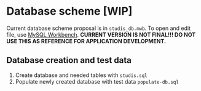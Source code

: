 # Database scheme [WIP]

Current database scheme proposal is in `studis_db.mwb`. To open and edit file, 
use [MySQL Workbench](https://www.mysql.com/products/workbench/). **CURRENT VERSION IS NOT FINAL!!! DO NOT USE THIS AS REFERENCE
FOR APPLICATION DEVELOPMENT.**

## Database creation and test data
1. Create database and needed tables with `studis.sql`
2. Populate newly created database with test data `populate-db.sql`